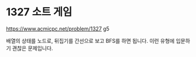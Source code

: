 # 1327 소트 게임

<https://www.acmicpc.net/problem/1327> g5

배열의 상태를 노드로, 뒤집기를 간선으로 보고 BFS를 하면 됩니다.
이런 유형에 입문하기 괜찮은 문제입니다.
